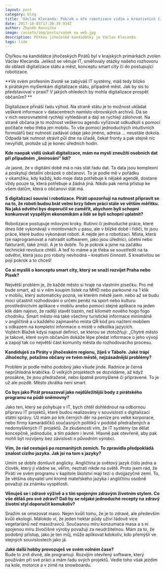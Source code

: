 ```yaml
---
layout: post
category: blog
title: 'Václav Klecanda: Pokrok v éře robotizace vidím v kreativních činnostech'
date: 2017-10-05T17:30:39.934Z
author: Zbyněk Konvička
image: /assets/img/posts/vašek na web.jpg
description: Pětkou jihočeské kandidátky je Václav Klecanda
tags: lide
---
```

Čtyřkou na kandidátce jihočeských Pirátů byl
v krajských primárkách zvolen Václav Klecanda. Jelikož se věnuje IT,
směřovaly otázky našeho rozhovoru do oblasti digitalizace státu a měst,
konceptu smart city či do postupující robotizace.

**Ve svém
profesním životě se zabýváš IT systémy, máš tedy blízko k pirátským
myšlenkám digitalizace státu, případně měst. Jak by sis to představoval
v praxi? V jakých ohledech by mohla digitalizace prospět občanům? **

Digitalizace přináší řadu výhod. Na straně státu je
to možnost ukládat veškeré informace v datacentrech namísto obrovských
archivů. Dá se v nich nesrovnatelně rychleji vyhledávat a dají se rychleji
zálohovat. Na straně občana je to možnost veškerou agendu vyřizovat odkudkoli
s pomocí počítače nebo třeba jen mobilu. To vše pomocí jednoduchých
intuitivních formulářů bez nutnosti zadávat údaje jako jméno, adresa … neustále
dokola. Odpadá tak nutnost strávit půl dne na úřadě, čekat fronty a pak stejně
nic nevyřídit, protože už je konec úředních hodin.

**Kde naopak vidíš úskalí digitalizace, mám na
mysli zneužití osobních dat při případném „šmírování“ lidí?**

Je jasné, že v digitální době má o nás stát
řadu dat. Ta data jsou komplexní a poskytují detailní obrázek o občanovi. To je
podle mě v pořádku v okamžiku, kdy každý, kdo moje data potřebuje
k nějaké agendě, dostane vždy pouze ta, která potřebuje a žádná jiná.
Nikdo pak nemá přístup ke všem datům, která o občanovi stát má.

**S digitalizací
souvisí i robotizace. Piráti upozorňují na nutnost připravit se na to, že
roboti budou brát velmi brzy lidem práci stále ve větším měřítku. Na jaká
odvětví bys doporučil se zaměřit, abychom byli schopni konkurovat vyspělým
ekonomikám a lidé se byli schopni uplatnit?**

Robotizace postupuje mílovými kroky. Rutinní či
jednoduché práce, které dnes lidé vykonávají v montovnách u pasu, ale
v blízké době i řidiči, to jsou práce, které budou vykonávat roboti. A
nejde jen o robotizaci. Místa, která lze naprogramovat a nahradit softwarem,
jako jsou úředníci, účetní nebo fakturanti, také zmizí. A je to dobře. To je
pokrok a jsme na začátku technické revoluce chtěli. A teď to máme a je třeba se
soustředit na ta odvětví, která jsou pro roboty nevhodná – kreativní činnosti.
S kreativitou se pojí pokrok a to chceš!

**Co
si myslíš o konceptu smart city, který se snaží rozvíjet Praha nebo Písek?**

Největší problém je, že každé město si hraje na
vlastním písečku. Pro mě bude smart, až si v něm koupím lístek na MHD nebo
parkovné na 1 klik v mobilu, který automaticky pozná, ve kterém městě
jsem. nebo až se budu moci účastnit rozhodování o určení peněz na sport nebo
kulturu prostřednictvím aplikace v mobilu anebo pomoci stejné aplikace na
jeden klik dám najevo, že raději stavět bazén, než kilometr nového hogo fogo
chodníku. Smart město má také všechny turistické informace minimálně
v angličtině a u každého zajímavého místa QR kód pro načtení mobilem
s odkazem na kompletní informace o místě v několika jazycích. \
Vojtěch Blažek
kdysi napsal definici, se kterou se ztotožňuji: „Chytré město je takové, které
svým občanům dokáže lépe předat informace o jeho vývoji a zapojí tak co
největší část komunity města do rozhodovacího procesu.

**Kandiduješ
za Piráty v jihočeském regionu, žiješ v Táboře. Jaké trápí Jihočechy, potažmo občany ve tvém městě,
nejzásadnější problémy?**

Problém je podle mého podobný jako všude jinde. Radnice
je černá neprůhledná krabička. O velkých projektech se dozvídáme, až když
prosákne, že jsou předražené, nebo špatně promyšlené či připravené. To je už
ale pozdě. Město zkrátka není smart.

**Co
bys jako Pirát prosazoval jako nejdůležitější body z pirátského programu
na půdě sněmovny?**

Jako ten, který se pohybuje v IT, bych chtěl
dohlédnout na odbornou přípravu IT projektů, které budou realizovány
v souvislosti s digitalizací státní správy. Už mám po krk černých děr
na peníze pro velké korporace, nebo firmy kamarádíčků současných politiků
v podobě předražených a nedomyšlených IT projektů. Ze zkušenosti vím, že
IT systémy lze dělat koncepčně, jednoduše, a tím pádem i levně. Hlavně pak
otevřeně, aby pak mohli být rozvíjeny bez závislosti n původním výrobci.

**Vím,
že rád cestuješ po rozmanitých zemích. To zpravidla předpokládá znalost cizího
jazyka. Jak jsi na tom s jazyky?**

Umím se dobře domluvit anglicky. Angličtina je
světový jazyk číslo jedna a člověk, který jí vládne se, věřím, neztratí nikde
na světě. Proto jsem rád, že Piráti ve svém programu v kapitole školství
mají tezi o dvojjazyčné zemi. To, že většina obyvatel umí kromě mateřského
jazyka i angličtinu osobně považuji za známku vyspělosti.

**Věnuješ
se i zdravé výživě a s tím spojeným zdravým životním stylem. Co vše děláš
pro své zdraví? Dali by se nějaké jednoduché recepty na zdravý životní styl
doporučit komukoliv?**

Snažím se omezovat maso. Nejen kvůli tomu, že je to
zdravé, ale především kvůli ekologii. Málokdo ví, že jeden hektar půdy uživí
řádově více vegetariánů než masožravců. Současnou míru konzumace masa a
s ní spojenou míru živočišné výroby považuji za neudržitelnou. Mám za to,
že podobný přístup, jako je ten můj, může aplikovat kdokoliv, kdo přemýšlí ve
stejných souvislostech jako já.

**Jaké
další hobby provozuješ ve svém volném čase?**\
Bude to znít divně, ale
programuji. Rozvíjím otevřený software, který používám při své práci a mám řadu
svých projektů. Vedle toho však jezdím na kole, motorce a v zimě na
snowboardu.
